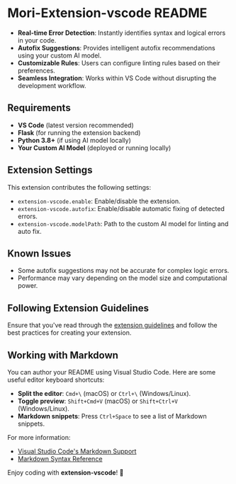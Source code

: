 # Mori-Extension-vscode README

- **Real-time Error Detection**: Instantly identifies syntax and logical errors in your code.
- **Autofix Suggestions**: Provides intelligent autofix recommendations using your custom AI model.
- **Customizable Rules**: Users can configure linting rules based on their preferences.
- **Seamless Integration**: Works within VS Code without disrupting the development workflow.


## Requirements
- **VS Code** (latest version recommended)
- **Flask** (for running the extension backend)
- **Python 3.8+** (if using AI model locally)
- **Your Custom AI Model** (deployed or running locally)

## Extension Settings
This extension contributes the following settings:

- `extension-vscode.enable`: Enable/disable the extension.
- `extension-vscode.autofix`: Enable/disable automatic fixing of detected errors.
- `extension-vscode.modelPath`: Path to the custom AI model for linting and auto fix.

## Known Issues
- Some autofix suggestions may not be accurate for complex logic errors.
- Performance may vary depending on the model size and computational power.


## Following Extension Guidelines
Ensure that you've read through the [extension guidelines](https://code.visualstudio.com/api/get-started/your-first-extension) and follow the best practices for creating your extension.

## Working with Markdown
You can author your README using Visual Studio Code. Here are some useful editor keyboard shortcuts:

- **Split the editor**: `Cmd+\` (macOS) or `Ctrl+\` (Windows/Linux).
- **Toggle preview**: `Shift+Cmd+V` (macOS) or `Shift+Ctrl+V` (Windows/Linux).
- **Markdown snippets**: Press `Ctrl+Space` to see a list of Markdown snippets.

For more information:
- [Visual Studio Code's Markdown Support](https://code.visualstudio.com/docs/languages/markdown)
- [Markdown Syntax Reference](https://www.markdownguide.org/basic-syntax/)

Enjoy coding with **extension-vscode**! 🚀
